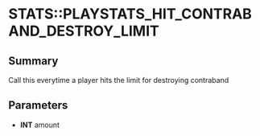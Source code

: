 # STATS::PLAYSTATS_HIT_CONTRABAND_DESTROY_LIMIT

## Summary
Call this everytime a player hits the limit for destroying contraband

## Parameters
* **INT** amount